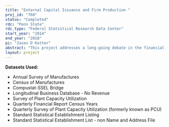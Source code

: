 ```yaml
---
title: "External Capital Issuance and Firm Production "
proj_id: "760"
status: "Completed"
rdc: "Penn State"
rdc_type: "Federal Statistical Research Data Center"
start_year: "2014"
end_year: "2018"
pi: "Jason D Kotter"
abstract: "This project addresses a long-going debate in the financial literature regarding the paradox of stock run-up and subsequent deterioration after the issuance. While past studies tried to distinguish between market timing and capital budgeting explanations, the lack of detailed data produced mixed results and conclusions. Census Bureau data on firm's productivity allow a better way of disentangling between these explanations. This study examines the sources of the price increase before the issuance and underperformance after the issuance by examining the production variables at the plant level, including total factor productivity, capacity utilization, costs of inputs and outputs, and subsequent plant acquisition. The ability to observe the changes in the production function of the plants before and after the issuance allows one to determine whether the firms raised capital as a response to improving growth opportunities, which can be captured through increases in productivity, capacity, and profit margins, or whether they just took advantage of current financial market conditions."
layout: project
---
```


**Datasets Used:**

  - Annual Survey of Manufactures 
  - Census of Manufactures 
  - Compustat-SSEL Bridge 
  - Longitudinal Business Database - No Revenue 
  - Survey of Plant Capacity Utilization 
  - Quarterly Financial Report Census Years 
  - Quarterly Survey of Plant Capacity Utilization (formerly known as PCU) 
  - Standard Statistical Establishment Listing 
  - Standard Statistical Establishment List - non Name and Address File 

